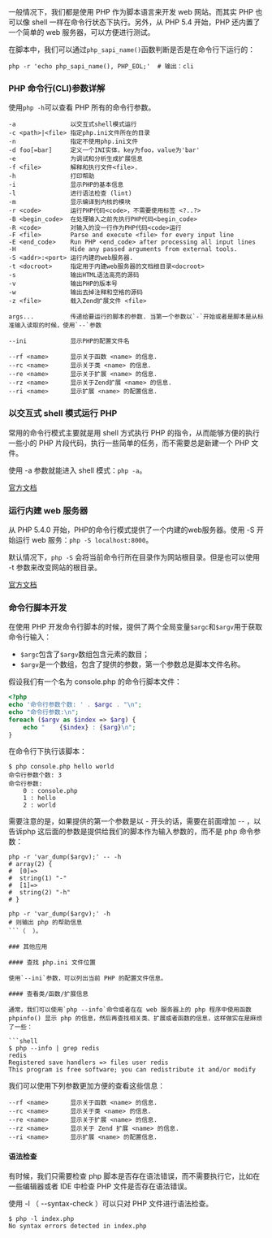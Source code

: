 一般情况下，我们都是使用 PHP 作为脚本语言来开发 web 网站。而其实 PHP 也可以像 shell 一样在命令行状态下执行。另外，从 PHP 5.4 开始，PHP 还内置了一个简单的 web 服务器，可以方便进行测试。

在脚本中，我们可以通过`php_sapi_name()`函数判断是否是在命令行下运行的：

```shell
php -r 'echo php_sapi_name(), PHP_EOL;'  # 输出：cli
```

### PHP 命令行(CLI)参数详解

使用`php -h`可以查看 PHP 所有的命令行参数。

```
-a               以交互式shell模式运行
-c <path>|<file> 指定php.ini文件所在的目录
-n               指定不使用php.ini文件
-d foo[=bar]     定义一个INI实体，key为foo，value为'bar'
-e               为调试和分析生成扩展信息
-f <file>        解释和执行文件<file>.
-h               打印帮助
-i               显示PHP的基本信息
-l               进行语法检查 (lint)
-m               显示编译到内核的模块
-r <code>        运行PHP代码<code>，不需要使用标签 <?..?>
-B <begin_code>  在处理输入之前先执行PHP代码<begin_code>
-R <code>        对输入的没一行作为PHP代码<code>运行
-F <file>        Parse and execute <file> for every input line
-E <end_code>    Run PHP <end_code> after processing all input lines
-H               Hide any passed arguments from external tools.
-S <addr>:<port> 运行内建的web服务器.
-t <docroot>     指定用于内建web服务器的文档根目录<docroot>
-s               输出HTML语法高亮的源码
-v               输出PHP的版本号
-w               输出去掉注释和空格的源码
-z <file>        载入Zend扩展文件 <file>

args...          传递给要运行的脚本的参数. 当第一个参数以`-`开始或者是脚本是从标准输入读取的时候，使用`--`参数

--ini            显示PHP的配置文件名

--rf <name>      显示关于函数 <name> 的信息.
--rc <name>      显示关于类 <name> 的信息.
--re <name>      显示关于扩展 <name> 的信息.
--rz <name>      显示关于Zend扩展 <name> 的信息.
--ri <name>      显示扩展 <name> 的配置信息.
```

### 以交互式 shell 模式运行 PHP

常用的命令行模式主要就是用 shell 方式执行 PHP 的指令，从而能够方便的执行一些小的 PHP 片段代码，执行一些简单的任务，而不需要总是新建一个 PHP 文件。

使用 -a 参数就能进入 shell 模式：`php -a`。

[官方文档](http://php.net/manual/en/features.commandline.interactive.php)

### 运行内建 web 服务器

从 PHP 5.4.0 开始，PHP的命令行模式提供了一个内建的web服务器。使用 -S 开始运行 web 服务：`php -S localhost:8000`。

默认情况下，`php -S` 会将当前命令行所在目录作为网站根目录。但是也可以使用 -t 参数来改变网站的根目录。

[官方文档](http://php.net/manual/en/features.commandline.webserver.php)

### 命令行脚本开发

在使用 PHP 开发命令行脚本的时候，提供了两个全局变量`$argc`和`$argv`用于获取命令行输入：

* `$argc`包含了`$argv`数组包含元素的数目；
* `$argv`是一个数组，包含了提供的参数，第一个参数总是脚本文件名称。

假设我们有一个名为 console.php 的命令行脚本文件：

```php
<?php
echo '命令行参数个数: ' . $argc . "\n";
echo "命令行参数:\n";
foreach ($argv as $index => $arg) {
    echo "    {$index} : {$arg}\n";
}
```

在命令行下执行该脚本：
```shell
$ php console.php hello world
命令行参数个数: 3
命令行参数:
    0 : console.php
    1 : hello
    2 : world
```

需要注意的是，如果提供的第一个参数是以 - 开头的话，需要在前面增加 -- ，以告诉php 这后面的参数是提供给我们的脚本作为输入参数的，而不是 php 命令参数：

```shell
php -r 'var_dump($argv);' -- -h
# array(2) {
#  [0]=>
#  string(1) "-"
#  [1]=>
#  string(2) "-h"
# }

php -r 'var_dump($argv);' -h
# 则输出 php 的帮助信息
```（  ）。

### 其他应用

#### 查找 php.ini 文件位置

使用`--ini`参数，可以列出当前 PHP 的配置文件信息。

#### 查看类/函数/扩展信息

通常，我们可以使用`php --info`命令或者在在 web 服务器上的 php 程序中使用函数 phpinfo() 显示 php 的信息，然后再查找相关类、扩展或者函数的信息，这样做实在是麻烦了一些：

```shell
$ php --info | grep redis
redis
Registered save handlers => files user redis
This program is free software; you can redistribute it and/or modify
```

我们可以使用下列参数更加方便的查看这些信息：

```
--rf <name>      显示关于函数 <name> 的信息.
--rc <name>      显示关于类 <name> 的信息.
--re <name>      显示关于扩展 <name> 的信息.
--rz <name>      显示关于 Zend 扩展 <name> 的信息.
--ri <name>      显示扩展 <name> 的配置信息.
```

#### 语法检查

有时候，我们只需要检查 php 脚本是否存在语法错误，而不需要执行它，比如在一些编辑器或者 IDE 中检查 PHP 文件是否存在语法错误。

使用 -l （ --syntax-check ）可以只对 PHP 文件进行语法检查。

```shell
$ php -l index.php
No syntax errors detected in index.php
```




